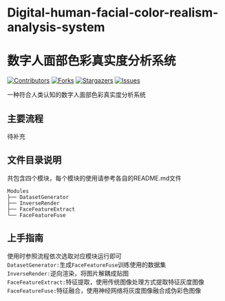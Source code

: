<!--
 * @Author: lyh
 * @Date: 2022-05-19 22:17:19
 * @LastEditors: lyh
 * @LastEditTime: 2022-05-19 22:17:20
 * @FilePath: /Digital-human-facial-color-realism-analysis-system/README.md
 * @Description: 
 * 
 * Copyright (c) 2022 by lyh, All Rights Reserved. 
-->
# Digital-human-facial-color-realism-analysis-system
# 数字人面部色彩真实度分析系统

[![Contributors][contributors-shield]][contributors-url]
[![Forks][forks-shield]][forks-url]
[![Stargazers][stars-shield]][stars-url]
[![Issues][issues-shield]][issues-url]

一种符合人类认知的数字人面部色彩真实度分析系统


## 主要流程
待补充
## 文件目录说明
共包含四个模块，每个模块的使用请参考各自的README.md文件
```
Modules
├── DatasetGenerator
├── InverseRender
├── FaceFeatureExtract
└── FaceFeatureFuse
```

## 上手指南
使用时参照流程依次选取对应模块运行即可   
```DatasetGenerator:```生成```FaceFeatureFuse```训练使用的数据集    
```InverseRender:```逆向渲染，将图片解耦成贴图   
```FaceFeatureExtract:```特征提取，使用传统图像处理方式提取特征灰度图像 
```FaceFeatureFuse:```特征融合，使用神经网络将灰度图像融合成伪彩色图像

<!-- links -->
[your-project-path]:lyhdtc/Digital-human-facial-color-realism-analysis-system
[contributors-shield]: https://img.shields.io/github/contributors/lyhdtc/Digital-human-facial-color-realism-analysis-system.svg?style=flat-square
[contributors-url]: https://github.com/lyhdtc/Digital-human-facial-color-realism-analysis-system/graphs/contributors
[forks-shield]: https://img.shields.io/github/forks/lyhdtc/Digital-human-facial-color-realism-analysis-system.svg?style=flat-square
[forks-url]: https://github.com/lyhdtc/Digital-human-facial-color-realism-analysis-system/network/members
[stars-shield]: https://img.shields.io/github/stars/lyhdtc/Digital-human-facial-color-realism-analysis-system.svg?style=flat-square
[stars-url]: https://github.com/lyhdtc/Digital-human-facial-color-realism-analysis-system/stargazers
[issues-shield]: https://img.shields.io/github/issues/lyhdtc/Digital-human-facial-color-realism-analysis-system.svg?style=flat-square
[issues-url]: https://img.shields.io/github/issues/lyhdtc/Digital-human-facial-color-realism-analysis-system.svg


